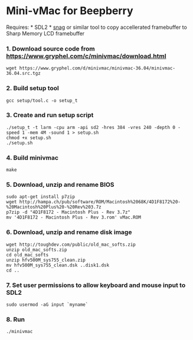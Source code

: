 # Mini-vMac for Beepberry

Requires: 
    * SDL2
    * [snag](https://github.com/TheMediocritist/snag) or similar tool to copy accellerated framebuffer to Sharp Memory LCD framebuffer 

### 1. Download source code from https://www.gryphel.com/c/minivmac/download.html
```
wget https://www.gryphel.com/d/minivmac/minivmac-36.04/minivmac-36.04.src.tgz
```

### 2. Build setup tool
```
gcc setup/tool.c -o setup_t
```

### 3. Create and run setup script
```
./setup_t -t larm -cpu arm -api sd2 -hres 384 -vres 240 -depth 0 -speed 1 -mem 4M -sound 1 > setup.sh
chmod +x setup.sh
./setup.sh
```

### 4. Build minivmac
```
make
```

### 5. Download, unzip and rename BIOS
```
sudo apt-get install p7zip
wget http://hampa.ch/pub/software/ROM/Macintosh%2068K/4D1F8172%20-%20Macintosh%20Plus%20-%20Rev%203.7z
p7zip -d "4D1F8172 - Macintosh Plus - Rev 3.7z"
mv '4D1F8172 - Macintosh Plus - Rev 3.rom' vMac.ROM
```

### 6. Download, unzip and rename disk image
```
wget http://toughdev.com/public/old_mac_softs.zip
unzip old_mac_softs.zip
cd old_mac_softs
unzip hfv500M_sys755_clean.zip  
mv hfv500M_sys755_clean.dsk ..disk1.dsk
cd ..
```

### 7. Set user permissions to allow keyboard and mouse input to SDL2
```
sudo usermod -aG input `myname`
```

### 8. Run
```
./minivmac
```
